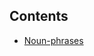 ## Contents
- [Noun-phrases](https://github.com/S-ROLL/notebook.language/blob/main/BASIC%20IELTS_29/Writing/noun_phrases.md)